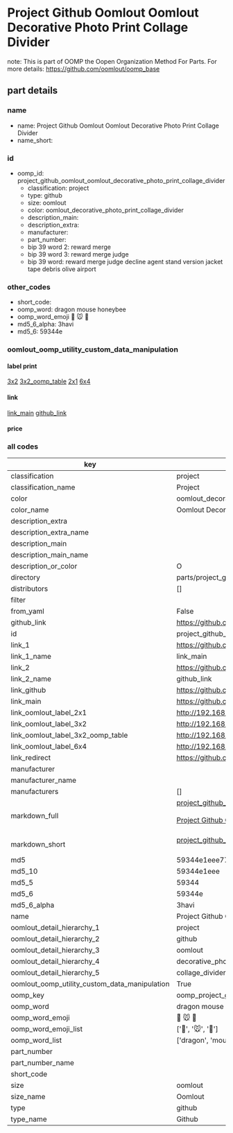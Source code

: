 # Project Github Oomlout Oomlout Decorative Photo Print Collage Divider  

note: This is part of OOMP the Oopen Organization Method For Parts. For more details: https://github.com/oomlout/oomp_base

##  part details





### name
* name: Project Github Oomlout Oomlout Decorative Photo Print Collage Divider
* name_short: 
### id
* oomp_id: project_github_oomlout_oomlout_decorative_photo_print_collage_divider
  * classification: project
  * type: github
  * size: oomlout
  * color: oomlout_decorative_photo_print_collage_divider
  * description_main: 
  * description_extra: 
  * manufacturer: 
  * part_number: 
  * bip 39 word 2: reward merge
  * bip 39 word 3: reward merge judge
  * bip 39 word: reward merge judge decline agent stand version jacket tape debris olive airport

### other_codes
* short_code: 
* oomp_word: dragon mouse honeybee
* oomp_word_emoji :dragon: :mouse: :honeybee:
* md5_6_alpha: 3havi
* md5_6: 59344e






### oomlout_oomp_utility_custom_data_manipulation
#### label print
[3x2](http://192.168.1.245:1112/?label=oomp%203havi)
[3x2_oomp_table](http://192.168.1.107:1112/?label=oomp%203havi)
[2x1](http://192.168.1.242:1112/?label=oomp%203havi)
[6x4](http://192.168.1.55:1112/?label=oomp%203havi)    

#### link

[link_main](https://github.com/oomlout/oomlout_oomp_current_version_messy/tree/main/parts/project_github_oomlout_oomlout_decorative_photo_print_collage_divider) [github_link](https://github.com/oomlout/oomlout_oomp_part_src/tree/main/parts/project_github_oomlout_oomlout_decorative_photo_print_collage_divider)                             

#### price







### all codes 
| key | value |  
| --- | --- |  
| classification | project |  
| classification_name | Project |  
| color | oomlout_decorative_photo_print_collage_divider |  
| color_name | Oomlout Decorative Photo Print Collage Divider |  
| description_extra |  |  
| description_extra_name |  |  
| description_main |  |  
| description_main_name |  |  
| description_or_color | O  |  
| directory | parts/project_github_oomlout_oomlout_decorative_photo_print_collage_divider |  
| distributors | [] |  
| filter |  |  
| from_yaml | False |  
| github_link | https://github.com/oomlout/oomlout_oomp_part_src/tree/main/parts/project_github_oomlout_oomlout_decorative_photo_print_collage_divider |  
| id | project_github_oomlout_oomlout_decorative_photo_print_collage_divider |  
| link_1 | https://github.com/oomlout/oomlout_oomp_current_version_messy/tree/main/parts/project_github_oomlout_oomlout_decorative_photo_print_collage_divider |  
| link_1_name | link_main |  
| link_2 | https://github.com/oomlout/oomlout_oomp_part_src/tree/main/parts/project_github_oomlout_oomlout_decorative_photo_print_collage_divider |  
| link_2_name | github_link |  
| link_github | https://github.com/oomlout/oomlout_decorative_photo_print_collage_divider |  
| link_main | https://github.com/oomlout/oomlout_oomp_current_version_messy/tree/main/parts/project_github_oomlout_oomlout_decorative_photo_print_collage_divider |  
| link_oomlout_label_2x1 | http://192.168.1.242:1112/?label=oomp%203havi |  
| link_oomlout_label_3x2 | http://192.168.1.245:1112/?label=oomp%203havi |  
| link_oomlout_label_3x2_oomp_table | http://192.168.1.107:1112/?label=oomp%203havi |  
| link_oomlout_label_6x4 | http://192.168.1.55:1112/?label=oomp%203havi |  
| link_redirect | https://github.com/oomlout/oomlout_decorative_photo_print_collage_divider |  
| manufacturer |  |  
| manufacturer_name |  |  
| manufacturers | [] |  
| markdown_full | [project_github_oomlout_oomlout_decorative_photo_print_collage_divider](https://github.com/oomlout/oomlout_oomp_current_version_messy/tree/main/parts/project_github_oomlout_oomlout_decorative_photo_print_collage_divider)<br>[](https://github.com/oomlout/oomlout_oomp_current_version_messy/tree/main/parts/project_github_oomlout_oomlout_decorative_photo_print_collage_divider)<br>[Project Github Oomlout Oomlout Decorative Photo Print Collage Divider](https://github.com/oomlout/oomlout_oomp_current_version_messy/tree/main/parts/project_github_oomlout_oomlout_decorative_photo_print_collage_divider)<br><br> |  
| markdown_short | [project_github_oomlout_oomlout_decorative_photo_print_collage_divider](https://github.com/oomlout/oomlout_oomp_current_version_messy/tree/main/parts/project_github_oomlout_oomlout_decorative_photo_print_collage_divider)<br><br> |  
| md5 | 59344e1eee771e5b5202738ef162ddc5 |  
| md5_10 | 59344e1eee |  
| md5_5 | 59344 |  
| md5_6 | 59344e |  
| md5_6_alpha | 3havi |  
| name | Project Github Oomlout Oomlout Decorative Photo Print Collage Divider |  
| oomlout_detail_hierarchy_1 | project |  
| oomlout_detail_hierarchy_2 | github |  
| oomlout_detail_hierarchy_3 | oomlout |  
| oomlout_detail_hierarchy_4 | decorative_photo_print |  
| oomlout_detail_hierarchy_5 | collage_divider |  
| oomlout_oomp_utility_custom_data_manipulation | True |  
| oomp_key | oomp_project_github_oomlout_oomlout_decorative_photo_print_collage_divider |  
| oomp_word | dragon mouse honeybee |  
| oomp_word_emoji | :dragon: :mouse: :honeybee: |  
| oomp_word_emoji_list | [':dragon:', ':mouse:', ':honeybee:'] |  
| oomp_word_list | ['dragon', 'mouse', 'honeybee'] |  
| part_number |  |  
| part_number_name |  |  
| short_code |  |  
| size | oomlout |  
| size_name | Oomlout |  
| type | github |  
| type_name | Github |  
